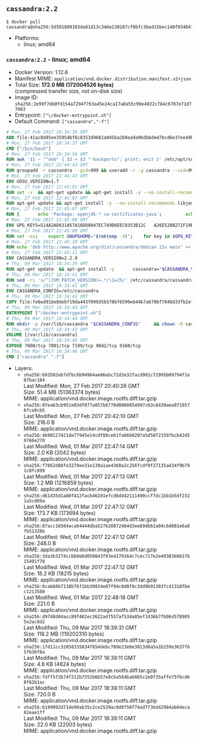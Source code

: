 ## `cassandra:2.2`

```console
$ docker pull cassandra@sha256:5d501809163da81d13c346e230187cf8bfc3bed15bec140f9340410c841ea812
```

-	Platforms:
	-	linux; amd64

### `cassandra:2.2` - linux; amd64

-	Docker Version: 1.12.6
-	Manifest MIME: `application/vnd.docker.distribution.manifest.v2+json`
-	Total Size: **172.0 MB (172004526 bytes)**  
	(compressed transfer size, not on-disk size)
-	Image ID: `sha256:2e99f7db0fd154a7294f763a45e24ca17a8a55c99e4022c784c6707e71d77683`
-	Entrypoint: `["\/docker-entrypoint.sh"]`
-	Default Command: `["cassandra","-f"]`

```dockerfile
# Mon, 27 Feb 2017 20:34:36 GMT
ADD file:41ac8d85ee35954bf6c8353d9681a045ba260aa9a96dbbded7bcd6e37ee49bea in / 
# Mon, 27 Feb 2017 20:34:37 GMT
CMD ["/bin/bash"]
# Mon, 27 Feb 2017 20:34:58 GMT
RUN awk '$1 ~ "^deb" { $3 = $3 "-backports"; print; exit }' /etc/apt/sources.list > /etc/apt/sources.list.d/backports.list
# Mon, 27 Feb 2017 22:44:43 GMT
RUN groupadd -r cassandra --gid=999 && useradd -r -g cassandra --uid=999 cassandra
# Mon, 27 Feb 2017 22:44:43 GMT
ENV GOSU_VERSION=1.7
# Mon, 27 Feb 2017 22:45:01 GMT
RUN set -x 	&& apt-get update && apt-get install -y --no-install-recommends ca-certificates wget && rm -rf /var/lib/apt/lists/* 	&& wget -O /usr/local/bin/gosu "https://github.com/tianon/gosu/releases/download/$GOSU_VERSION/gosu-$(dpkg --print-architecture)" 	&& wget -O /usr/local/bin/gosu.asc "https://github.com/tianon/gosu/releases/download/$GOSU_VERSION/gosu-$(dpkg --print-architecture).asc" 	&& export GNUPGHOME="$(mktemp -d)" 	&& gpg --keyserver ha.pool.sks-keyservers.net --recv-keys B42F6819007F00F88E364FD4036A9C25BF357DD4 	&& gpg --batch --verify /usr/local/bin/gosu.asc /usr/local/bin/gosu 	&& rm -r "$GNUPGHOME" /usr/local/bin/gosu.asc 	&& chmod +x /usr/local/bin/gosu 	&& gosu nobody true 	&& apt-get purge -y --auto-remove ca-certificates wget
# Mon, 27 Feb 2017 22:45:07 GMT
RUN apt-get update && apt-get install -y --no-install-recommends libjemalloc1 && rm -rf /var/lib/apt/lists/*
# Mon, 27 Feb 2017 22:45:07 GMT
RUN { 		echo 'Package: openjdk-* ca-certificates-java'; 		echo 'Pin: release n=*-backports'; 		echo 'Pin-Priority: 990'; 	} > /etc/apt/preferences.d/java-backports
# Mon, 27 Feb 2017 22:45:08 GMT
ENV GPG_KEYS=514A2AD631A57A16DD0047EC749D6EEC0353B12C 	A26E528B271F19B9E5D8E19EA278B781FE4B2BDA
# Mon, 27 Feb 2017 22:45:09 GMT
RUN set -ex; 	export GNUPGHOME="$(mktemp -d)"; 	for key in $GPG_KEYS; do 		gpg --keyserver ha.pool.sks-keyservers.net --recv-keys "$key"; 	done; 	gpg --export $GPG_KEYS > /etc/apt/trusted.gpg.d/cassandra.gpg; 	rm -r "$GNUPGHOME"; 	apt-key list
# Mon, 27 Feb 2017 22:45:10 GMT
RUN echo 'deb http://www.apache.org/dist/cassandra/debian 22x main' >> /etc/apt/sources.list.d/cassandra.list
# Mon, 27 Feb 2017 22:45:11 GMT
ENV CASSANDRA_VERSION=2.2.9
# Thu, 09 Mar 2017 18:34:39 GMT
RUN apt-get update 	&& apt-get install -y 		cassandra="$CASSANDRA_VERSION" 		cassandra-tools="$CASSANDRA_VERSION" 	&& rm -rf /var/lib/apt/lists/*
# Thu, 09 Mar 2017 18:34:41 GMT
RUN sed -ri 's/^(JVM_PATCH_VERSION)=.*/\1=25/' /etc/cassandra/cassandra-env.sh
# Thu, 09 Mar 2017 18:34:41 GMT
ENV CASSANDRA_CONFIG=/etc/cassandra
# Thu, 09 Mar 2017 18:34:42 GMT
COPY file:fe6ed91be8debf19da443f09935b578bf6599e644b7a670bf7048d33fb2efa9e in /docker-entrypoint.sh 
# Thu, 09 Mar 2017 18:34:43 GMT
ENTRYPOINT ["/docker-entrypoint.sh"]
# Thu, 09 Mar 2017 18:34:44 GMT
RUN mkdir -p /var/lib/cassandra "$CASSANDRA_CONFIG" 	&& chown -R cassandra:cassandra /var/lib/cassandra "$CASSANDRA_CONFIG" 	&& chmod 777 /var/lib/cassandra "$CASSANDRA_CONFIG"
# Thu, 09 Mar 2017 18:34:45 GMT
VOLUME [/var/lib/cassandra]
# Thu, 09 Mar 2017 18:34:46 GMT
EXPOSE 7000/tcp 7001/tcp 7199/tcp 9042/tcp 9160/tcp
# Thu, 09 Mar 2017 18:34:46 GMT
CMD ["cassandra" "-f"]
```

-	Layers:
	-	`sha256:693502eb7dfbc6b94964ae66ebc72d3e32facd981c72995b09794f1e87bac184`  
		Last Modified: Mon, 27 Feb 2017 20:40:26 GMT  
		Size: 51.4 MB (51363374 bytes)  
		MIME: application/vnd.docker.image.rootfs.diff.tar.gzip
	-	`sha256:07ea63cb951e03df877a857b8770d8060854997c63c8430aea0719576fca9cb5`  
		Last Modified: Mon, 27 Feb 2017 20:42:10 GMT  
		Size: 216.0 B  
		MIME: application/vnd.docker.image.rootfs.diff.tar.gzip
	-	`sha256:4b90127421de77945e14cdf88ceb1fab6b0207a5d58f21597bcb42d59766e270`  
		Last Modified: Wed, 01 Mar 2017 22:47:14 GMT  
		Size: 2.0 KB (2042 bytes)  
		MIME: application/vnd.docker.image.rootfs.diff.tar.gzip
	-	`sha256:f7062d88fe3278ee31e139a1ae4360a2c256fcdf9f27135a434f9b791c0fc899`  
		Last Modified: Wed, 01 Mar 2017 22:47:13 GMT  
		Size: 1.2 MB (1216859 bytes)  
		MIME: application/vnd.docker.image.rootfs.diff.tar.gzip
	-	`sha256:d61435d1a80f412facb46191efcd6d442111490ccf7dc1bb1b5df2321a5cd69a`  
		Last Modified: Wed, 01 Mar 2017 22:47:12 GMT  
		Size: 173.7 KB (173694 bytes)  
		MIME: application/vnd.docker.image.rootfs.diff.tar.gzip
	-	`sha256:87acc16504aca64444dba527620872464d3ee69db61a04c6d881e6a8fb51328b`  
		Last Modified: Wed, 01 Mar 2017 22:47:12 GMT  
		Size: 248.0 B  
		MIME: application/vnd.docker.image.rootfs.diff.tar.gzip
	-	`sha256:3da3b3274ccbb0e6d050043f93e4179164c7cec717e2e49383b861f615491f78`  
		Last Modified: Wed, 01 Mar 2017 22:47:12 GMT  
		Size: 18.2 KB (18215 bytes)  
		MIME: application/vnd.docker.image.rootfs.diff.tar.gzip
	-	`sha256:6cab60b7138b76f1bb30024e07f94c0d0f8c3dd9b913037c41318fbec1213580`  
		Last Modified: Wed, 01 Mar 2017 22:48:18 GMT  
		Size: 221.0 B  
		MIME: application/vnd.docker.image.rootfs.diff.tar.gzip
	-	`sha256:d9748d84acc89f482ec3622ad7557af53da85ef1436b7fb06d5789055e2ac8d2`  
		Last Modified: Thu, 09 Mar 2017 18:39:31 GMT  
		Size: 119.2 MB (119202310 bytes)  
		MIME: application/vnd.docker.image.rootfs.diff.tar.gzip
	-	`sha256:17d11cc32058335834f854debc789e23e6e3813d8a5a1b159e3637f65fb36f8a`  
		Last Modified: Thu, 09 Mar 2017 18:39:11 GMT  
		Size: 4.6 KB (4624 bytes)  
		MIME: application/vnd.docker.image.rootfs.diff.tar.gzip
	-	`sha256:fdff5f2b74f212b7552b6b57e8cba584bab865c2e0f35affe75f6cd68f62b1ac`  
		Last Modified: Thu, 09 Mar 2017 18:39:11 GMT  
		Size: 720.0 B  
		MIME: application/vnd.docker.image.rootfs.diff.tar.gzip
	-	`sha256:6199992d71de90ab35c2ce2539ac8d8f56f74ad7f3bd42984ab84eca82eae1ff`  
		Last Modified: Thu, 09 Mar 2017 18:39:11 GMT  
		Size: 22.0 KB (22003 bytes)  
		MIME: application/vnd.docker.image.rootfs.diff.tar.gzip
